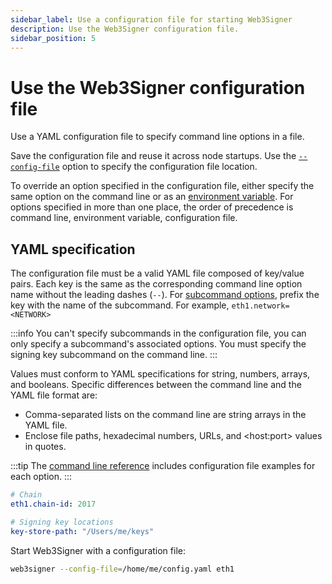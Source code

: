 ```yaml
---
sidebar_label: Use a configuration file for starting Web3Signer
description: Use the Web3Signer configuration file.
sidebar_position: 5
---
```


# Use the Web3Signer configuration file

Use a YAML configuration file to specify command line options in a file.

Save the configuration file and reuse it across node startups. Use the
[`--config-file`](../reference/cli/options.md#config-file) option to specify the configuration file location.

To override an option specified in the configuration file, either specify the same option on the
command line or as an [environment variable](../reference/cli/options.md#specify-options).
For options specified in more than one place, the order of precedence is command line, environment
variable, configuration file.

## YAML specification

The configuration file must be a valid YAML file composed of key/value pairs.
Each key is the same as the corresponding command line option name without the leading dashes (`--`).
For [subcommand options], prefix the key with the name of the subcommand.
For example, `eth1.network=<NETWORK>`

:::info
You can't specify subcommands in the configuration file, you can only specify a subcommand's
associated options.
You must specify the signing key subcommand on the command line.
:::

Values must conform to YAML specifications for string, numbers, arrays, and booleans.
Specific differences between the command line and the YAML file format are:

- Comma-separated lists on the command line are string arrays in the YAML file.
- Enclose file paths, hexadecimal numbers, URLs, and &lt;host:port> values in quotes.

:::tip
The [command line reference](../reference/cli/options.md) includes configuration file examples for each option.
:::

```yaml title="Sample YAML configuration file"
# Chain
eth1.chain-id: 2017

# Signing key locations
key-store-path: "/Users/me/keys"
```

Start Web3Signer with a configuration file:

```bash
web3signer --config-file=/home/me/config.yaml eth1
```

<!-- links -->

[subcommand options]: ../reference/cli/subcommands.md
